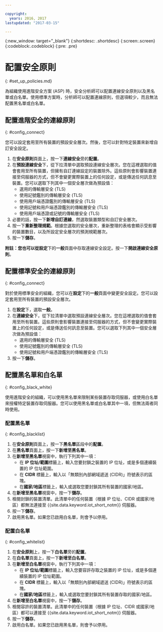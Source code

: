 ```yaml
---

copyright:
  years: 2016, 2017
lastupdated: "2017-03-15"

---
```


{:new_window: target="\_blank"}
{:shortdesc: .shortdesc}
{:screen:.screen}
{:codeblock:.codeblock}
{:pre: .pre}

# 配置安全原則
{: #set_up_policies.md}

為組織使用進階安全方案 (ASP) 時，安全分析師可以配置連線安全原則以及黑名單或白名單。使用標準方案時，分析師可以配置連線原則，但選項較少，而且無法配置黑名單或白名單。

## 配置進階安全的連線原則
{: #config_connect}

您可以設定套用至所有裝置的預設安全層次。然後，您可以針對特定裝置來新增自訂安全設定。

1. 在**安全原則**頁面上，按一下**連線安全**旁的**配置**。
2. 在**預設連線安全**下，從下拉清單中選取預設連線安全層次。您在這裡選取的值會套用至所有裝置，但擁有自訂連線設定的裝置除外。這些原則會影響裝置連接至伺服器的方式，但不會變更實際裝置上的任何設定，或是傳送任何訊息至裝置。您可以選取下列其中一個安全層次做為預設值：
    - 選用的傳輸層安全 (TLS)
    - 使用記號鑑別的傳輸層安全 (TLS)
    - 使用用戶端憑證鑑別的傳輸層安全 (TLS)
    - 使用記號和用戶端憑證鑑別的傳輸層安全 (TLS)
    - 使用用戶端憑證或記號的傳輸層安全 (TLS)
3. 必要的話，按一下**新增自訂連線**，然選取裝置類型和自訂安全層次。 
3. 按一下**重新整理規範**。根據您選取的安全層次，重新整理的表格會顯示受影響的裝置數目，以及所設定安全層次的預測規範層次。
4. 按一下**儲存**。  

**附註：**您也可以從**設定**下的**一般**頁面中存取連線安全設定。按一下**開啟連線安全原則**。

## 配置標準安全的連線原則
{: #config_connect}

對於使用標準安全的組織，您可以在**設定**下的**一般**頁面中變更安全設定。您可以設定套用至所有裝置的預設安全層次。

1. 在**設定**下，選取**一般**。
2. 在**連線安全**下，從下拉清單中選取預設連線安全層次。您在這裡選取的值會套用至所有裝置。這些原則會影響裝置連接至伺服器的方式，但不會變更實際裝置上的任何設定，或是傳送任何訊息至裝置。您可以選取下列其中一個安全層次做為預設值：
    - 選用的傳輸層安全 (TLS)
    - 使用記號鑑別的傳輸層安全 (TLS)
    - 使用記號和用戶端憑證鑑別的傳輸層安全 (TLS)
4. 按一下**儲存**。  

## 配置黑名單和白名單
{: #config_black_white}

使用進階安全的組織，可以使用黑名單來限制某些裝置存取伺服器，或使用白名單來授權特定裝置存取伺服器。您可以使用黑名單或白名單其中一項，但無法兩者同時使用。

### 配置黑名單
{: #config_blacklist}

1. 在**安全原則**頁面上，按一下**黑名單**區段中的**配置**。
2. 在**黑名單**頁面上，按一下**新增至黑名單**。
3. 在**新增至黑名單**視窗中，執行下列其中一項：
    - 在 **IP 位址/範圍**標籤上，輸入您要封鎖之裝置的 IP 位址，或是多個連續裝置的 IP 位址範圍。
    - 在 **CIDR** 標籤上，輸入以「無類別內部網域遞送 (CIDR)」符號表示的區塊。
    - 在**國家/地區**標籤上，輸入或選取您要封鎖其所有裝置的國家/地區。
4. 在**新增至黑名單**視窗中，按一下**儲存**。
5. 檢閱封鎖的裝置清單。此清單中的任何裝置（根據 IP 位址、CIDR 或國家/地區）都無法連接至 {{site.data.keyword.iot_short_notm}} 伺服器。
6. 按一下**儲存**。
7. 啟用黑名單。如果您已啟用白名單，則會予以停用。

### 配置白名單
{: #config_whitelist}

1. 在**安全原則**上，按一下**白名單**旁的**配置**。
2. 在**白名單**頁面上，按一下**新增至白名單**。
3. 在**新增至白名單**視窗中，執行下列其中一項：
    - 在 **IP 位址/範圍**標籤上，輸入您要容許存取之裝置的 IP 位址，或是多個連續裝置的 IP 位址範圍。
    - 在 **CIDR** 標籤上，輸入以「無類別內部網域遞送 (CIDR)」符號表示的區塊。
    - 在**國家/地區**標籤上，輸入或選取您要封鎖其所有裝置存取的國家/地區。
4. 在**新增至白名單**視窗中，按一下**儲存**。
5. 檢閱容許的裝置清單。此清單中的任何裝置（根據 IP 位址、CIDR 或國家/地區）都可以連接至 {{site.data.keyword.iot_short_notm}} 伺服器。
6. 按一下**儲存**。
7. 啟用白名單。如果您已啟用黑名單，則會予以停用。
